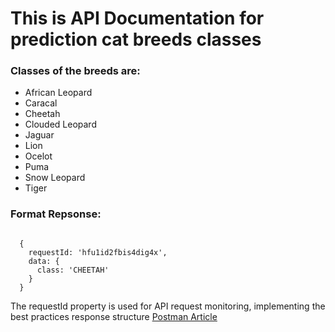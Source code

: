<h1>This is API Documentation for prediction cat breeds classes</h1>

<h3>Classes of the breeds are:</h3>
<ul>
  <li>African Leopard</li>
  <li>Caracal</li>
  <li>Cheetah</li>
  <li>Clouded Leopard</li>
  <li>Jaguar</li>
  <li>Lion</li>
  <li>Ocelot</li>
  <li>Puma</li>
  <li>Snow Leopard</li>
  <li>Tiger</li>
</ul>

<h3>Format Repsonse:</h5>
<code>
  {
    requestId: 'hfu1id2fbis4dig4x',
    data: {
      class: 'CHEETAH'
    }
  }
</code>

<p>
  The requestId property is used for API request monitoring, implementing the best practices response structure
  <a href='https://blog.postman.com/document-your-api-like-a-pro-postman-collection-best-practices/'>Postman Article</a>
</p>
